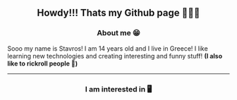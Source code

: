 <h2 align=center>Howdy!!! Thats my Github page 🚀🚀🚀</h2>

<h3 align=center>About me 😁</h3>

<p>Sooo my name is Stavros! I am 14 years old and I live in Greece! I like learning new technologies and creating interesting and funny stuff! <b>(I also like to rickroll people 🤣)<b></p>

<hr style="height:2px;border-width:0;color:gray;background-color:gray">

<div align=center>
    <h3>I am interested in 🖥️</h3>
    
</div>